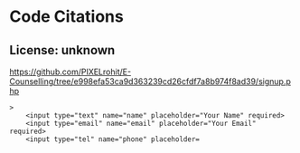 # Code Citations

## License: unknown
https://github.com/PIXELrohit/E-Counselling/tree/e998efa53ca9d363239cd26cfdf7a8b974f8ad39/signup.php

```
>
    <input type="text" name="name" placeholder="Your Name" required>
    <input type="email" name="email" placeholder="Your Email" required>
    <input type="tel" name="phone" placeholder=
```


